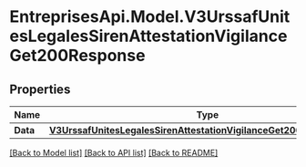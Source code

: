 # EntreprisesApi.Model.V3UrssafUnitesLegalesSirenAttestationVigilanceGet200Response

## Properties

Name | Type | Description | Notes
------------ | ------------- | ------------- | -------------
**Data** | [**V3UrssafUnitesLegalesSirenAttestationVigilanceGet200ResponseData**](V3UrssafUnitesLegalesSirenAttestationVigilanceGet200ResponseData.md) |  | 

[[Back to Model list]](../README.md#documentation-for-models) [[Back to API list]](../README.md#documentation-for-api-endpoints) [[Back to README]](../README.md)

